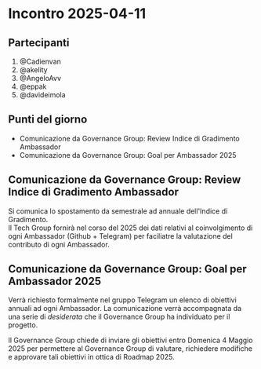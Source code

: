 # Incontro 2025-04-11

## Partecipanti

1. @Cadienvan
2. @akelity
3. @AngeloAvv
4. @eppak
5. @davideimola

## Punti del giorno

- Comunicazione da Governance Group: Review Indice di Gradimento Ambassador
- Comunicazione da Governance Group: Goal per Ambassador 2025

## Comunicazione da Governance Group: Review Indice di Gradimento Ambassador

Si comunica lo spostamento da semestrale ad annuale dell'Indice di Gradimento.  
Il Tech Group fornirà nel corso del 2025 dei dati relativi al coinvolgimento di ogni Ambassador (Github + Telegram) per faciliatre la valutazione del contributo di ogni Ambassador.

## Comunicazione da Governance Group: Goal per Ambassador 2025

Verrà richiesto formalmente nel gruppo Telegram un elenco di obiettivi annuali ad ogni Ambassador. La comunicazione verrà accompagnata da una serie di _desiderata_ che il Governance Group ha individuato per il progetto.  

Il Governance Group chiede di inviare gli obiettivi entro Domenica 4 Maggio 2025 per permettere al Governance Group di valutare, richiedere modifiche e approvare tali obiettivi in ottica di Roadmap 2025.